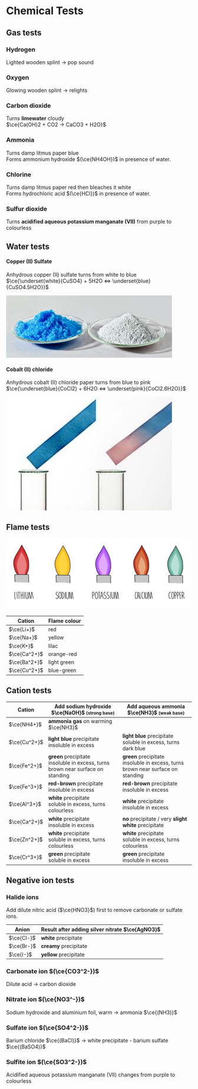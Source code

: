 # Chemical Tests

## Gas tests

### Hydrogen

Lighted wooden splint → pop sound

### Oxygen

Glowing wooden splint → relights

### Carbon dioxide

Turns **limewater** cloudy \
$\ce{Ca(OH)2 + CO2 -> CaCO3 + H2O}$

### Ammonia

Turns damp litmus paper blue \
Forms ammonium hydroxide $(\ce{NH4OH})$ in presence of water.

### Chlorine

Turns damp litmus paper red then bleaches it white \
Forms hydrochloric acid $(\ce{HCl})$ in presence of water.

### Sulfur dioxide

Turns **acidified aqueous potassium manganate (VII)** from purple to colourless

## Water tests

#### Copper (II) Sulfate

Anhydrous copper (II) sulfate turns from white to blue \
$\ce{\underset{white}{CuSO4} + 5H2O <=> \underset{blue}{CuSO4.5H2O}}$

![Anhydrous and hydrated copper (II) sulfate](images/copper-ii-sulfate.png)

#### Cobalt (II) chloride

Anhydrous cobalt (II) chloride paper turns from blue to pink \
$\ce{\underset{blue}{CoCl2} + 6H2O <=> \underset{pink}{CoCl2.6H2O}}$

![Anhydrous and hydrated cobalt (II) chloride paper](images/cobalt-ii-chloride.jpeg)

## Flame tests

![image-4.png](images/flame-test.png)

| Cation       | Flame colour |
| ------------ | ------------ |
| $\ce{Li+}$   | red          |
| $\ce{Na+}$   | yellow       |
| $\ce{K+}$    | lilac        |
| $\ce{Ca^2+}$ | orange-red   |
| $\ce{Ba^2+}$ | light green  |
| $\ce{Cu^2+}$ | blue-green   |

## Cation tests

| Cation       | Add sodium hydroxide $\ce{NaOH}$ <small>(strong base)</small>                        | Add aqueous ammonia $\ce{NH3}$ <small>(weak base)</small>                            |
| ------------ | ------------------------------------------------------------------------------------ | ------------------------------------------------------------------------------------ |
| $\ce{NH4+}$  | **ammonia gas** on warming $\ce{NH3}$                                                |                                                                                      |
| $\ce{Cu^2+}$ | **light blue** precipitate <br> insoluble in excess                                  | **light blue** precipitate <br> soluble in excess, turns dark blue                   |
| $\ce{Fe^2+}$ | **green** precipitate <br> insoluble in excess, turns brown near surface on standing | **green** precipitate <br> insoluble in excess, turns brown near surface on standing |
| $\ce{Fe^3+}$ | **red-brown** precipitate <br> insoluble in excess                                   | **red-brown** precipitate <br> insoluble in excess                                   |
| $\ce{Al^3+}$ | **white** precipitate <br> soluble in excess, turns colourless                       | **white** precipitate <br> insoluble in excess                                       |
| $\ce{Ca^2+}$ | **white** precipitate <br> insoluble in excess                                       | **no** precipitate / very **slight white** precipitate                               |
| $\ce{Zn^2+}$ | **white** precipitate <br> soluble in excess, turns colourless                       | **white** precipitate <br> soluble in excess, turns colourless                       |
| $\ce{Cr^3+}$ | **green** precipitate <br> soluble in excess                                         | **green** precipitate <br> insoluble in excess                                       |

## Negative ion tests

### Halide ions

Add dilute nitric acid ($\ce{HNO3}$) first to remove carbonate or sulfate ions.

| Anion      | Result after adding silver nitrate $\ce{AgNO3}$ |
| ---------- | ----------------------------------------------- |
| $\ce{Cl-}$ | **white** precipitate                           |
| $\ce{Br-}$ | **creamy** precipitate                          |
| $\ce{I-}$  | **yellow** precipitate                          |

### Carbonate ion $(\ce{CO3^2-})$

Dilute acid → carbon dioxide

### Nitrate ion $(\ce{NO3^-})$
Sodium hydroxide and aluminium foil, warm → ammonia $\ce{(NH3)}$

### Sulfate ion $(\ce{SO4^2-})$

Barium chloride $\ce{(BaCl)}$ → white precipitate - barium sulfate $\ce{(BaSO4)}$

### Sulfite ion $(\ce{SO3^2-})$

Acidified aqueous potassium manganate (VII) changes from purple to colourless

